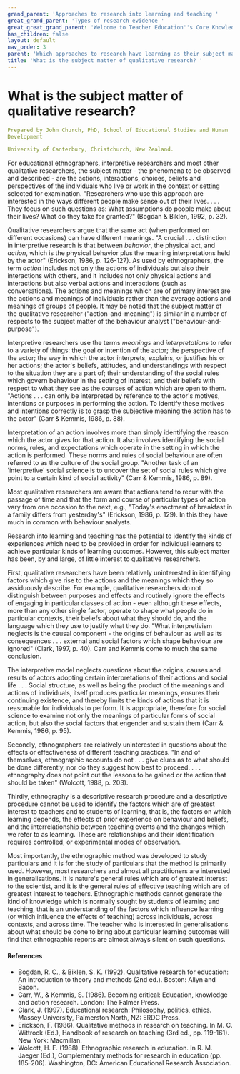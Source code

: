 ```yaml
---
grand_parent: 'Approaches to research into learning and teaching '
great_grand_parent: 'Types of research evidence '
great_great_grand_parent: 'Welcome to Teacher Education''s Core Knowledge and Skills.'
has_children: false
layout: default
nav_order: 3
parent: 'Which approaches to research have learning as their subject matter? '
title: 'What is the subject matter of qualitative research? '
---
```

# What is the subject matter of qualitative research?


```yaml
Prepared by John Church, PhD, School of Educational Studies and Human
Development

University of Canterbury, Christchurch, New Zealand.
```


For educational ethnographers, interpretive researchers and most other
qualitative researchers, the subject matter - the phenomena to be
observed and described - are the actions, interactions, choices, beliefs
and perspectives of the individuals who live or work in the context or
setting selected for examination. "Researchers who use this approach are
interested in the ways different people make sense out of their lives. .
. . They focus on such questions as: What assumptions do people make
about their lives? What do they take for granted?" (Bogdan & Biklen,
1992, p. 32).

Qualitative researchers argue that the same act (when performed on
different occasions) can have different meanings. "A crucial . . .
distinction in interpretive research is that between *behavior*, the
physical act, and *action*, which is the physical behavior plus the
meaning interpretations held by the actor" (Erickson, 1986, p. 126-127).
As used by ethnographers, the term *action* includes not only the
actions of individuals but also their interactions with others, and it
includes not only physical actions and interactions but also verbal
actions and interactions (such as conversations). The actions and
meanings which are of primary interest are the actions and meanings of
individuals rather than the average actions and meanings of groups of
people. It may be noted that the subject matter of the qualitative
researcher ("action-and-meaning") is similar in a number of respects to
the subject matter of the behaviour analyst ("behaviour-and-purpose").

Interpretive researchers use the terms *meanings* and *interpretations*
to refer to a variety of things: the goal or intention of the actor; the
perspective of the actor; the way in which the actor interprets,
explains, or justifies his or her actions; the actor's beliefs,
attitudes, and understandings with respect to the situation they are a
part of; their understanding of the social rules which govern behaviour
in the setting of interest, and their beliefs with respect to what they
see as the courses of action which are open to them. "Actions . . . can
only be interpreted by reference to the actor\'s motives, intentions or
purposes in performing the action. To identify these motives and
intentions correctly is to grasp the subjective meaning the action has
to the actor" (Carr & Kemmis, 1986, p. 88).

Interpretation of an action involves more than simply identifying the
reason which the actor gives for that action. It also involves
identifying the social norms, rules, and expectations which operate in
the setting in which the action is performed. These norms and rules of
social behaviour are often referred to as the culture of the social
group. "Another task of an \'interpretive\' social science is to uncover
the set of social rules which give point to a certain kind of social
activity" (Carr & Kemmis, 1986, p. 89).

Most qualitative researchers are aware that actions tend to recur with
the passage of time and that the form and course of particular types of
action vary from one occasion to the next, e.g., "Today\'s enactment of
breakfast in a family differs from yesterday\'s" (Erickson, 1986, p.
129). In this they have much in common with behaviour analysts.

Research into learning and teaching has the potential to identify the
kinds of experiences which need to be provided in order for individual
learners to achieve particular kinds of learning outcomes. However, this
subject matter has been, by and large, of little interest to qualitative
researchers.

First, qualitative researchers have been relatively uninterested in
identifying factors which give rise to the actions and the meanings
which they so assiduously describe. For example, qualitative researchers
do not distinguish between purposes and effects and routinely ignore the
effects of engaging in particular classes of action - even although
these effects, more than any other single factor, operate to shape what
people do in particular contexts, their beliefs about what they should
do, and the language which they use to justify what they do. "What
interpretivism neglects is the causal component - the origins of
behaviour as well as its consequences . . . external and social factors
which shape behaviour are ignored" (Clark, 1997, p. 40). Carr and Kemmis
come to much the same conclusion.

The interpretive model neglects questions about the origins, causes and
results of actors adopting certain interpretations of their actions and
social life . . . Social structure, as well as being the product of the
meanings and actions of individuals, itself produces particular
meanings, ensures their continuing existence, and thereby limits the
kinds of actions that it is reasonable for individuals to perform. It is
appropriate, therefore for social science to examine not only the
meanings of particular forms of social action, but also the social
factors that engender and sustain them (Carr & Kemmis, 1986, p. 95).

Secondly, ethnographers are relatively uninterested in questions about
the effects or effectiveness of different teaching practices. "In and of
themselves, ethnographic accounts do not . . . give clues as to what
should be done differently, nor do they suggest how best to proceed. . .
. ethnography does not point out the lessons to be gained or the action
that should be taken" (Wolcott, 1988, p. 203).

Thirdly, ethnography is a descriptive research procedure and a
descriptive procedure cannot be used to identify the factors which are
of greatest interest to teachers and to students of learning, that is,
the factors on which learning depends, the effects of prior experience
on behaviour and beliefs, and the interrelationship between teaching
events and the changes which we refer to as learning. These are
relationships and their identification requires controlled, or
experimental modes of observation.

Most importantly, the ethnographic method was developed to study
particulars and it is for the study of particulars that the method is
primarily used. However, most researchers and almost all practitioners
are interested in generalisations. It is nature\'s general rules which
are of greatest interest to the scientist, and it is the general rules
of effective teaching which are of greatest interest to teachers.
Ethnographic methods cannot generate the kind of knowledge which is
normally sought by students of learning and teaching, that is an
understanding of the factors which influence learning (or which
influence the effects of teaching) across individuals, across contexts,
and across time. The teacher who is interested in generalisations about
what should be done to bring about particular learning outcomes will
find that ethnographic reports are almost always silent on such
questions.


#### References

-   Bogdan, R. C., & Biklen, S. K. (1992). Qualitative research for
    education: An introduction to theory and methods (2nd ed.). Boston:
    Allyn and Bacon.
-   Carr, W., & Kemmis, S. (1986). Becoming critical: Education,
    knowledge and action research. London: The Falmer Press.
-   Clark, J. (1997). Educational research: Philosophy, politics,
    ethics. Massey University, Palmerston North, NZ: ERDC Press.
-   Erickson, F. (1986). Qualitative methods in research on teaching.
    In M. C. Wittrock (Ed.), Handbook of research on teaching (3rd ed.,
    pp. 119-161). New York: Macmillan.
-   Wolcott, H. F. (1988). Ethnographic research in education. In R. M.
    Jaeger (Ed.), Complementary methods for research in education (pp.
    185-206). Washington, DC: American Educational Research Association.
